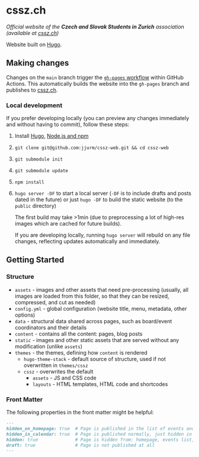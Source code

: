# cssz.ch

*Official website of the **Czech and Slovak Students in Zurich** association (available at [cssz.ch](https://cssz.ch/))*

Website built on [Hugo](https://gohugo.io/).

## Making changes

Changes on the `main` branch trigger the [`gh-pages` workflow](https://github.com/jjurm/cssz-web/blob/main/.github/workflows/gh-pages.yml) within GitHub Actions. This automatically builds the website into the `gh-pages` branch and publishes to [cssz.ch](https://cssz.ch/).

### Local development

If you prefer developing locally (you can preview any changes immediately and without having to commit), follow these steps:

1. Install [Hugo](https://gohugo.io/getting-started/installing/), [Node.js and npm](https://docs.npmjs.com/downloading-and-installing-node-js-and-npm)
2. `git clone git@github.com:jjurm/cssz-web.git && cd cssz-web`
3. `git submodule init`
4. `git submodule update`
5. `npm install`
6. `hugo server -DF` to start a local server (`-DF` is to include drafts and posts dated in the future) or just `hugo -DF` to build the static website (to the `public` directory)

    The first build may take >1min (due to preprocessing a lot of high-res images which are cached for future builds).

    If you are developing locally, running `hugo server` will rebuild on any file changes, reflecting updates automatically and immediately.

## Getting Started

### Structure

- `assets` - images and other assets that need pre-processing (usually, all images are loaded from this folder, so that they can be resized, compressed, and cut as needed)
- `config.yml` - global configuration (website title, menu, metadata, other options)
- `data` - structural data shared across pages, such as board/event coordinators and their details
- `content` - contains all the content: pages, blog posts
- `static` - images and other static assets that are served without any modification (unlike `assets`)
- `themes` - the themes, defining how `content` is rendered
  - `hugo-theme-stack` - default source of structure, used if not overwritten in `themes/cssz`
  - `cssz` - overwrites the default
    - `assets` - JS and CSS code
    - `layouts` - HTML templates, HTML code and shortcodes

### Front Matter

The following properties in the front matter might be helpful:

```markdown
---
hidden_on_homepage: true  # Page is published in the list of events and the calendar, but not on the homepage
hidden_in_calendar: true  # Page is published normally, just hidden in the .ics calendar file (only for events)
hidden: true              # Page is hidden from: homepage, events list, calendar (and sitemap), but still accessible via direct link
draft: true               # Page is not published at all
---
```
